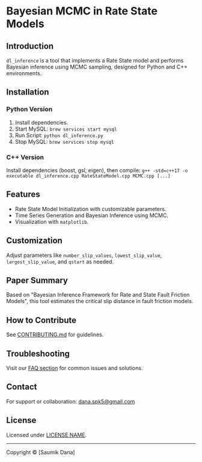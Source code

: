 # Bayesian MCMC in Rate State Models

## Introduction
`dl_inference` is a tool that implements a Rate State model and performs Bayesian inference using MCMC sampling, designed for Python and C++ environments.

## Installation

### Python Version
1. Install dependencies.
2. Start MySQL: `brew services start mysql`
3. Run Script: `python dl_inference.py`
4. Stop MySQL: `brew services stop mysql`

### C++ Version
Install dependencies (boost, gsl, eigen), then compile:
`g++ -std=c++17 -o executable dl_inference.cpp RateStateModel.cpp MCMC.cpp [...]`


## Features
- Rate State Model Initialization with customizable parameters.
- Time Series Generation and Bayesian Inference using MCMC.
- Visualization with `matplotlib`.

## Customization
Adjust parameters like `number_slip_values`, `lowest_slip_value`, `largest_slip_value`, and `qstart` as needed.

## Paper Summary
Based on "Bayesian Inference Framework for Rate and State Fault Friction Models", this tool estimates the critical slip distance in fault friction models.

## How to Contribute
See [CONTRIBUTING.md](path/to/CONTRIBUTING.md) for guidelines.

## Troubleshooting
Visit our [FAQ section](path/to/FAQ.md) for common issues and solutions.

## Contact
For support or collaboration: dana.spk5@gmail.com

## License
Licensed under [LICENSE NAME](path/to/LICENSE).

---
Copyright © [Saumik Dana]
